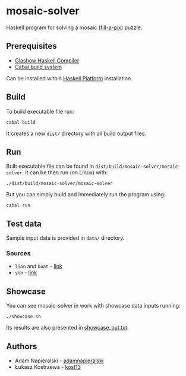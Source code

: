 # mosaic-solver
Haskell program for solving a mosaic ([fill-a-pix](https://www.conceptispuzzles.com/index.aspx?uri=puzzle/fill-a-pix)) puzzle.

## Prerequisites
- [Glashow Haskell Compiler](https://www.haskell.org/ghc/)
- [Cabal build system](https://www.haskell.org/cabal/)

Can be installed within [Haskell Platform](https://www.haskell.org/platform/) installation.

## Build
To build executable file run:
```
cabal build
```
It creates a new `dist/` directory with all build output files.
## Run
Built executable file can be found in `dist/build/mosaic-solver/mosaic-solver`. It can be then run (on Linux) with:
```
./dist/build/mosaic-solver/mosaic-solver
```
But you can simply build and immediately run the program using:
```
cabal run
```

## Test data
Sample input data is provided in `data/` directory.

### Sources
- `lion` and `boat` - [link](https://www.conceptispuzzles.com/index.aspx?uri=puzzle/fill-a-pix)
- `sth` - [link](https://github.com/chryosolo/Fill-A-Pix/blob/master/SampleGrid.txt)

## Showcase
You can see mosaic-solver in work with showcase data inputs running:
```
./showcase.sh
```
Its results are also presented in [showcase_out.txt](./showcase_out.txt).

## Authors
- Adam Napieralski - [adamnapieralski](https://github.com/adamnapieralski)
- Łukasz Kostrzewa - [kost13](https://github.com/kost13)
